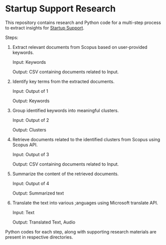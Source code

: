 # Startup Support Research
This repository contains research and Python code for a multi-step process to extract insights for [Startup Support](https://github.com/chsc1053/startup_support).

Steps:
1. Extract relevant documents from Scopus based on user-provided keywords.
	
   Input: Keywords
	
   Output: CSV containing documents related to Input.

2. Identify key terms from the extracted documents.

   Input: Output of 1

   Output: Keywords
   
3. Group identified keywords into meaningful clusters.
	
   Input: Output of 2
	
   Output: Clusters

4. Retrieve documents related to the identified clusters from Scopus using Scopus API.
	
   Input: Output of 3
	
   Output: CSV containing documents related to Input.

5. Summarize the content of the retrieved documents.
	
   Input: Output of 4
	
   Output: Summarized text
   
6. Translate the text into various ;anguages using Microsoft translate API.

   Input: Text

   Output: Translated Text, Audio


Python codes for each step, along with supporting research materials are present in respective directories.
